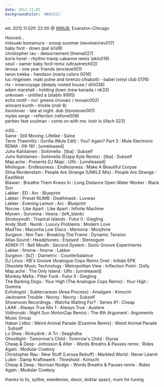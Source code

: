 ```yaml
---
date: 2012.11.02
backgroundColor: '#66CCCC'
---
```


etc 2012.11.02fr 22:00 @ [WNUR](http://www.wnur.org/), Evanston-Chicago  

Hooved...  
mitsuaki komamura - snoop summer (revolver/rev017)  
baby ford - down (pal sl/sl8)  
christopher rau - detournement (thema027)  
boris horel - rhythm tramp cabanne remix (eklo019)  
seuil - oamer baby ford remix (ultrastretch02)  
lerosa - one year friends (enclave001)  
taron trekka - handson (maria colors 0016)  
luc ringeisen. maki polne and lorenzo chiabotti - babel (vinyl club 0176)  
rtx - innervoyage (deeply rooted house / drh038)  
adam marshall - holding down (new kanada / nk33)  
unknown - untitled a (stablo 9995)  
echo motif - mo' greens (mosaic / mosaic002)  
wincent kunth - trickle (mdr 8)  
itsnotover - late at night. dub (itsnotover001)  
myles serge - reflection (reform008)  
perbec feat soulman - come on with me. instr ix (ifach 023)  

m50...  
Saine : Still Moving: Lifelike : Saine  
Terre Thaemlitz : Gorilla (Mule Edit) : You? Again? Part 3 : Mule Electronic  
RDMA : 09-16f : \[unreleased\]  
Juho Kahilainen : Soitimella : \[tba\] : Subself  
Juho Kahilainen : Soitimella (Etapp Kyle Remix) : \[tba\] : Subself  
Map.ache : Presents DJ Mapi : Ulfo : \[unreleased\]  
Minilogue : Endlessness : Endlessness : Make A Beautiful Corpse  
Stina Nordenstam : People Are Strange (UNKLE Mix) : People Are Strange : EastWest  
Blawan : Breathe Them Knees In : Long Distance Open Water Worker : Black Sun  
Lakker : ED : Arc : Blueprint  
Lakker : Preset NUMB : Deathmask : Luvwax  
Lakker : Evening Lemon : Arc : Blueprint  
Nocow : Like Apart : Like Apart : Infinite Machine  
Myown : Suromna : Vesna : (left\_blank)  
Stroboyouth : Tropical Islands : Futur II : Giegling  
Andy Stott : Numb : Luxury Problems : Modern Love  
MadTeo : Maconha Low Disco : Memoria : Morphine  
Surgeon : Not-Two : Breaking The Frame : Dynamic Tension  
Atlas Sound : Headphones : Enjoyed : Stereogum  
ADMX-71 : Bell Mouth : Second System : Sonic Groove Experiments  
Lakker : fmsnw : fmsnw : Lakker  
Surgeon : \[b2\] : Diametric : Counterbalance  
DJ Linus : KB's Groove (Analogue Cops Remix One) : Initials EPK  
Obsolete Music Technology : Metropolitan View : Inflection Point : Dolly  
Map.ache : The Only Island : Ulfo : \[unreleased\]  
Monkey Mafia : Filter Funk : Futur II : Giegling  
The Barking Dogs : Your High (The Analogue Cops Remix) : Your High : Gomma  
Echologist : Subterranean (Area Process) : Amalgam : Kimochi  
Jackname Trouble : Nocny : Nocny : Subself  
Showroom Recordings : Watcha Waiting For? : Series #1 : Cheap  
LAAK : Always True Mix 1 : Always True : Austere  
Vidinovski : Night Sun (AntonZap Remix) : The 6th Argument : Argumento Music Group  
Hakan Lidbo : Weird Animal Parade (Examine Remix) : Weird Animal Parade : Subself  
Lo Shea : Rinkydink : A Tri : Seaghdha  
Ghostlight : Tomorrow's Child : Tomrrow's Child : Styrax  
Cheap & Deep : Johnsson & Alter - Words Breaths & Pauses remix : Rides Again : Modular Cowboy  
Christopher Rau : New Stuff (Lerosa Rebuff) : Marbled World : Never Learnt  
Lubin : Damp Kraftwaerk : Threshold : Kimochi  
Cheap & Deep : Norman Nodge - Words Breaths & Pauses remix : Rides Again : Modular Cowboy  

thanks to liz, sylthe, swedenise, davor, doktar spazz, mum for tuning